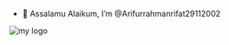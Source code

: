 - 👋 Assalamu Alaikum, I’m @Arifurrahmanrifat29112002


![my logo](https://user-images.githubusercontent.com/98427204/224495884-7bea8c1e-7131-47dc-8d79-bee9d283d76d.png)
